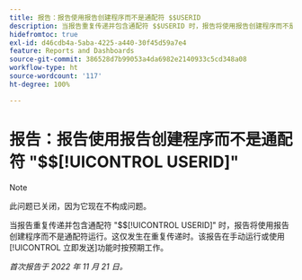 ```yaml
---
title: 报告：报告使用报告创建程序而不是通配符 $$USERID
description: 当报告重复传递并包含通配符 $$USERID 时，报告将使用报告创建程序而不是通配符运行。这仅发生在重复传递时。该报告在手动运行或使用立即发送功能时按预期工作。
hidefromtoc: true
exl-id: d46cdb4a-5aba-4225-a440-30f45d59a7e4
feature: Reports and Dashboards
source-git-commit: 386528d7b99053a4da6982e2140933c5cd348a08
workflow-type: ht
source-wordcount: '117'
ht-degree: 100%

---
```


# 报告：报告使用报告创建程序而不是通配符 &quot;$$[!UICONTROL USERID]&quot;

>[!NOTE]
>
>此问题已关闭，因为它现在不构成问题。

当报告重复传递并包含通配符 &quot;$$[!UICONTROL USERID]&quot; 时，报告将使用报告创建程序而不是通配符运行。这仅发生在重复传递时。该报告在手动运行或使用[!UICONTROL 立即发送]功能时按预期工作。

_首次报告于 2022 年 11 月 21 日。_

